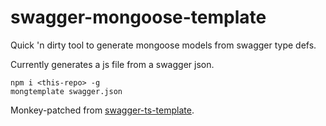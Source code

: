 # swagger-mongoose-template

Quick 'n dirty tool to generate mongoose models from swagger type defs.

Currently generates a js file from a swagger json.

    npm i <this-repo> -g
    mongtemplate swagger.json

Monkey-patched from [swagger-ts-template](https://github.com/wkrueger/swagger-ts-template).